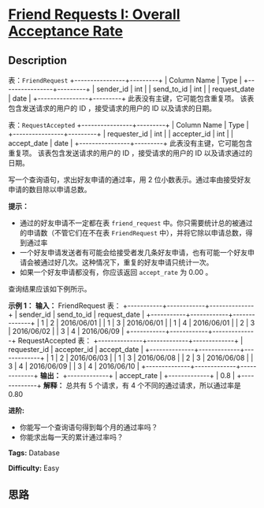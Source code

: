 # [Friend Requests I: Overall Acceptance Rate][title]

## Description

表：`FriendRequest`
            +----------------+---------+    | Column Name    | Type    |    +----------------+---------+    | sender_id      | int     |    | send_to_id     | int     |    | request_date   | date    |    +----------------+---------+    此表没有主键，它可能包含重复项。    该表包含发送请求的用户的 ID ，接受请求的用户的 ID 以及请求的日期。    



表：`RequestAccepted`
            +----------------+---------+    | Column Name    | Type    |    +----------------+---------+    | requester_id   | int     |    | accepter_id    | int     |    | accept_date    | date    |    +----------------+---------+    此表没有主键，它可能包含重复项。    该表包含发送请求的用户的 ID ，接受请求的用户的 ID 以及请求通过的日期。



写一个查询语句，求出好友申请的通过率，用 2 位小数表示。通过率由接受好友申请的数目除以申请总数。

**提示：**

  * 通过的好友申请不一定都在表 `friend_request` 中。你只需要统计总的被通过的申请数（不管它们在不在表 `FriendRequest` 中），并将它除以申请总数，得到通过率
  * 一个好友申请发送者有可能会给接受者发几条好友申请，也有可能一个好友申请会被通过好几次。这种情况下，重复的好友申请只统计一次。
  * 如果一个好友申请都没有，你应该返回 `accept_rate` 为 0.00 。

查询结果应该如下例所示。



**示例 1：**
            **输入：**    FriendRequest 表：    +-----------+------------+--------------+    | sender_id | send_to_id | request_date |    +-----------+------------+--------------+    | 1         | 2          | 2016/06/01   |    | 1         | 3          | 2016/06/01   |    | 1         | 4          | 2016/06/01   |    | 2         | 3          | 2016/06/02   |    | 3         | 4          | 2016/06/09   |    +-----------+------------+--------------+    RequestAccepted 表：    +--------------+-------------+-------------+    | requester_id | accepter_id | accept_date |    +--------------+-------------+-------------+    | 1            | 2           | 2016/06/03  |    | 1            | 3           | 2016/06/08  |    | 2            | 3           | 2016/06/08  |    | 3            | 4           | 2016/06/09  |    | 3            | 4           | 2016/06/10  |    +--------------+-------------+-------------+    **输出：**    +-------------+    | accept_rate |    +-------------+    | 0.8         |    +-------------+    **解释：**    总共有 5 个请求，有 4 个不同的通过请求，所以通过率是 0.80



**进阶:**

  * 你能写一个查询语句得到每个月的通过率吗？
  * 你能求出每一天的累计通过率吗？


**Tags:** Database

**Difficulty:** Easy

## 思路

[title]: https://leetcode-cn.com/problems/friend-requests-i-overall-acceptance-rate
